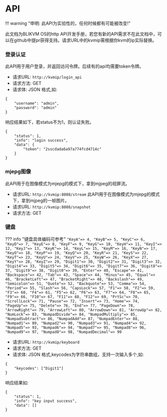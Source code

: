 # **API**

!!! warning "申明: 此API为实验性的，任何时候都有可能被改变!"

此文档为BLIKVM OS的http API开发手册，若您有新的API需求不在此文档中，可以在github中提pr获得支持。请求URL中的kvmip需根据你kvm的ip实际替换。

### **登录认证**
此API用于用户登录，并返回访问令牌。后续有的api均需要token令牌。   

- 请求URL: `http://kvmip/login_api`  
- 请求方法: GET  
- 请求体: JSON 格式,如:    
```
{
    "username": "admin",
    "password": "admin"
}
```
响应结果如下，若status不为1，则认证失败。
```
{
    "status": 1,
    "info": "login success",
    "data": {
        "token": "2sscdada6a97a774fcd4714c"
    }
}
```

### **mjepg图像**
此API用于在图像模式为mjepg的模式下，拿到mjpeg的视屏流。   
- 请求URL: `http://kvmip:8008/stream` 
此API用于在图像模式为mjepg的模式下，拿到mjpeg的一帧图片。 
- 请求URL: `http://kvmip:8008/snapshot`  
- 请求方法: GET

### **键盘**  

??? info "键盘具体编码可参考"
    ```
    "KeyA"=> 4,
    "KeyB"=> 5,
    "KeyC"=> 6,
    "KeyD"=> 7,
    "KeyE"=> 8,
    "KeyF"=> 9,
    "KeyG"=> 10,
    "KeyH"=> 11,
    "KeyI"=> 12,
    "KeyJ"=> 13,
    "KeyK"=> 14,
    "KeyL"=> 15,
    "KeyM"=> 16,
    "KeyN"=> 17,
    "KeyO"=> 18,
    "KeyP"=> 19,
    "KeyQ"=> 20,
    "KeyR"=> 21,
    "KeyS"=> 22,
    "KeyT"=> 23,
    "KeyU"=> 24,
    "KeyV"=> 25,
    "KeyW"=> 26,
    "KeyX"=> 27,
    "KeyY"=> 28,
    "KeyZ"=> 29,
    "Digit1"=> 30,
    "Digit2"=> 31,
    "Digit3"=> 32,
    "Digit4"=> 33,
    "Digit5"=> 34,
    "Digit6"=> 35,
    "Digit7"=> 36,
    "Digit8"=> 37,
    "Digit9"=> 38,
    "Digit0"=> 39,
    "Enter"=> 40,
    "Escape"=> 41,
    "Backspace"=> 42,
    "Tab"=> 43,
    "Space"=> 44,
    "Minus"=> 45,
    "Equal"=> 46,
    "BracketLeft"=> 47,
    "BracketRight"=> 48,
    "Backslash"=> 49,
    "Semicolon"=> 51,
    "Quote"=> 52,
    "Backquote"=> 53,
    "Comma"=> 54,
    "Period"=> 55,
    "Slash"=> 56,
    "CapsLock"=> 57,
    "F1"=> 58,
    "F2"=> 59,
    "F3"=> 60,
    "F4"=> 61,
    "F5"=> 62,
    "F6"=> 63,
    "F7"=> 64,
    "F8"=> 65,
    "F9"=> 66,
    "F10"=> 67,
    "F11"=> 68,
    "F12"=> 69,
    "PrtSc"=> 70,
    "ScrollLock"=> 71,
    "Pause"=> 72,
    "Insert"=> 73,
    "Home"=> 74,
    "PageUp"=> 75,
    "Delete"=> 76,
    "End"=> 77,
    "PageDown"=> 78,
    "ArrowRight"=> 79,
    "ArrowLeft"=> 80,
    "ArrowDown"=> 81,
    "ArrowUp"=> 82,
    "NumLock"=> 83,
    "NumpadDivide"=> 84,
    "NumpadMultiply"=> 85,
    "NumpadSubtract"=> 86,
    "NumpadAdd"=> 87,
    "NumpadEnter"=> 88,
    "Numpad1"=> 89,
    "Numpad2"=> 90,
    "Numpad3"=> 91,
    "Numpad4"=> 92,
    "Numpad5"=> 93,
    "Numpad6"=> 94,
    "Numpad7"=> 95,
    "Numpad8"=> 96,
    "Numpad9"=> 97,
    "Numpad0"=> 98,
    "NumpadDecimal"=> 99
    ```

- 请求URL: `http://kvmip/keyboard`  
- 请求方法: GET  
- 请求体: JSON 格式,keycodes为字符串数组，支持一次输入多个,如:    
```
{
    "keycodes": ["Digit1"]
}
```


响应结果如:
```
{
    "status": 1,
    "info": "key input success",
    "data": []
}
```
